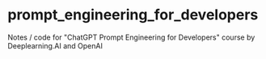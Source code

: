 # prompt_engineering_for_developers
Notes / code for "ChatGPT Prompt Engineering for Developers" course by Deeplearning.AI and OpenAI
